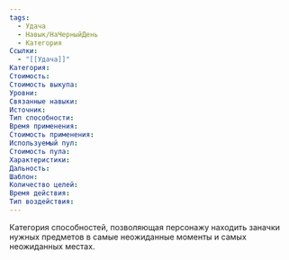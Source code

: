 ```yaml
---
tags:
  - Удача
  - Навык/НаЧерныйДень
  - Категория
Ссылки:
  - "[[Удача]]"
Категория: 
Стоимость:
Стоимость выкупа:
Уровни:
Связанные навыки:
Источник:
Тип способности:
Время применения:
Стоимость применения:
Используемый пул:
Стоимость пула:
Характеристики:
Дальность:
Шаблон:
Количество целей:
Время действия:
Тип воздействия:
---
```

Категория способностей, позволяющая персонажу находить заначки нужных предметов в самые неожиданные моменты и самых неожиданных местах. 